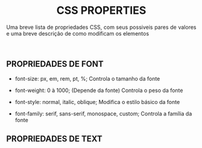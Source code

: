 <h1 align="center"> CSS PROPERTIES </h1>
 <p align="justify">Uma breve lista de propriedades CSS, com seus possiveis pares de valores e uma breve descrição de como modificam os elementos</p>
 <br>


## PROPRIEDADES DE FONT


- font-size: px, em, rem, pt, %;
    Controla o tamanho da fonte

- font-weight: 0 à 1000;    (Depende da fonte) Controla o peso da fonte

- font-style: normal, italic, oblique;  Modifica o estilo básico da fonte

- font-family: serif, sans-serif, monospace, custom;    Controla a família da fonte


## PROPRIEDADES DE TEXT
